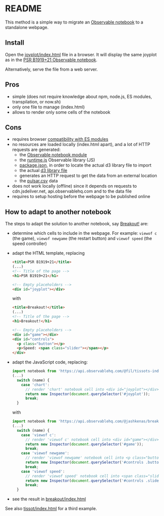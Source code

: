 # README

This method is a simple way to migrate an
[Observable notebook](https://observablehq.com/@mbostock/psr-b1919-21) to a
standalone webpage.

## Install

Open the [joyplot/index.html](./joyplot/index.html) file in a browser. It will
display the same joyplot as in the
[PSR B1919+21 Observable notebook](https://observablehq.com/@mbostock/psr-b1919-21).

Alternatively, serve the file from a web server.

## Pros

- simple (does not require knowledge about npm, node.js, ES modules,
  transpilation, or now.sh)
- only one file to manage (index.html)
- allows to render only some cells of the notebook

## Cons

- requires browser
  [compatibility with ES modules](https://developer.mozilla.org/en-US/docs/Web/JavaScript/Reference/Statements/import#Browser_compatibility)
- no resources are loaded locally (index.html apart), and a lot of HTTP requests
  are generated:
  - the
    [Observable notebook module](https://api.observablehq.com/@mbostock/psr-b1919-21.js?v=3)
  - the
    [runtime.js](https://cdn.jsdelivr.net/npm/@observablehq/runtime@4/dist/runtime.js)
    Observable library (JS)
  - [package.json](https://cdn.jsdelivr.net/npm/d3@5/package.json), in order to
    locate the actual d3 library file to import
  - the actual
    [d3 library file](https://cdn.jsdelivr.net/npm/d3@5.11.0/dist/d3.min.js)
  - generates an HTTP request to get the data from an external location
  - the
    [pulsar.csv](https://gist.githubusercontent.com/borgar/31c1e476b8e92a11d7e9/raw/0fae97dab6830ecee185a63c1cee0008f6778ff6/pulsar.csv)
    data
- does not work locally (offline) since it depends on requests to
  cdn.jsdeliver.net, api.observablehq.com and to the data file
- requires to setup hosting before the webpage to be published online

## How to adapt to another notebook

The steps to adapt the solution to another notebook, say
[Breakout!](https://observablehq.com/@jashkenas/breakout) are:

- determine which cells to include in the webpage. For example: `viewof c` (the
  game), `viewof newgame` (the restart button) and `viewof speed` (the speed
  controller)
- adapt the HTML template, replacing

  ```html
  <title>PSR B1919+21</title>
  (...)
  <!-- Title of the page -->
  <h1>PSR B1919+21</h1>

  <!-- Empty placeholders -->
  <div id="joyplot"></div>
  ```

  with

  ```html
  <title>Breakout!</title>
  (...)
  <!-- Title of the page -->
  <h1>Breakout!</h1>

  <!-- Empty placeholders -->
  <div id="game"></div>
  <div id="controls">
    <p class="button"></p>
    <p>Speed: <span class="slider"></span></p>
  </div>
  ```

- adapt the JavaScript code, replacing:

  ```javascript
  import notebook from 'https://api.observablehq.com/@fil/tissots-indicatrix.js?v=3';
  (...)
    switch (name) {
      case 'chart':
        // render 'chart' notebook cell into <div id="joyplot"></div>
        return new Inspector(document.querySelector('#joyplot'));
        break;
    }
  ```

  with

  ```javascript
  import notebook from 'https://api.observablehq.com/@jashkenas/breakout.js?v=3';
  (...)
    switch (name) {
      case 'viewof c':
        // render 'viewof c' notebook cell into <div id="game"></div>
        return new Inspector(document.querySelector('#game'));
        break;
      case 'viewof newgame':
        // render 'viewof newgame' notebook cell into <p class="button"></p>
        return new Inspector(document.querySelector('#controls .button'));
        break;
      case 'viewof speed':
        // render 'viewof speed' notebook cell into <span class="slider"></span>
        return new Inspector(document.querySelector('#controls .slider'));
        break;
    }
  ```

- see the result in [breakout/index.html](./breakout/index.html)

See also [tissot/index.html](./tissot/index.html) for a third example.
